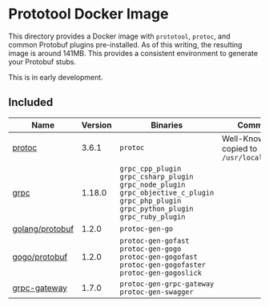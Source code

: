 # Prototool Docker Image

This directory provides a Docker image with `prototool`, `protoc`, and common Protobuf plugins pre-installed. As of
this writing, the resulting image is around 141MB. This provides a consistent environment to generate your Protobuf
stubs.

This is in early development.

## Included

| Name | Version | Binaries | Comments |
| --- | --- | --- | --- |
| [protoc] | 3.6.1 | `protoc` | Well-Known Types copied to `/usr/local/include` |
| [grpc] | 1.18.0 | `grpc_cpp_plugin`<br>`grpc_csharp_plugin`<br>`grpc_node_plugin`<br>`grpc_objective_c_plugin`<br>`grpc_php_plugin`<br>`grpc_python_plugin`<br>`grpc_ruby_plugin` | |
| [golang/protobuf] | 1.2.0 | `protoc-gen-go` | |
| [gogo/protobuf] | 1.2.0 | `protoc-gen-gofast`<br>`protoc-gen-gogo`<br>`protoc-gen-gogofast`<br>`protoc-gen-gogofaster`<br>`protoc-gen-gogoslick` | |
| [grpc-gateway] | 1.7.0 | `protoc-gen-grpc-gateway`<br>`protoc-gen-swagger` | |


[protoc]: https://github.com/protocolbuffers/protobuf
[grpc]: https://github.com/grpc/grpc
[golang/protobuf]: https://github.com/golang/protobuf
[gogo/protobuf]: https://github.com/gogo/protobuf
[grpc-gateway]: https://github.com/grpc-ecosystem/grpc-gateway
